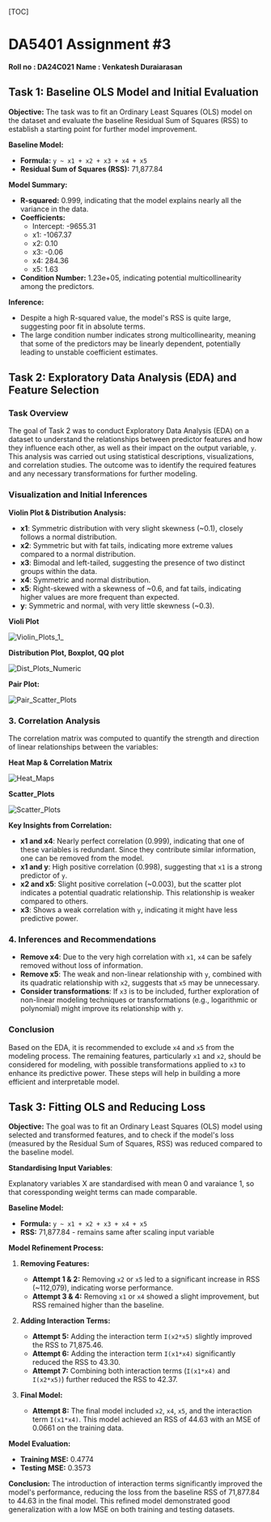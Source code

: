[TOC]

# DA5401 Assignment #3

**Roll no : DA24C021**
**Name : Venkatesh Duraiarasan**



## Task 1: Baseline OLS Model and Initial Evaluation

**Objective:**
The task was to fit an Ordinary Least Squares (OLS) model on the dataset and evaluate the baseline Residual Sum of Squares (RSS) to establish a starting point for further model improvement.

**Baseline Model:**
- **Formula:** `y ~ x1 + x2 + x3 + x4 + x5`
- **Residual Sum of Squares (RSS):** 71,877.84

**Model Summary:**
- **R-squared:** 0.999, indicating that the model explains nearly all the variance in the data.
- **Coefficients:**
  - Intercept: -9655.31
  - x1: -1067.37
  - x2: 0.10
  - x3: -0.06
  - x4: 284.36
  - x5: 1.63
- **Condition Number:** 1.23e+05, indicating potential multicollinearity among the predictors.

**Inference:**
- Despite a high R-squared value, the model's RSS is quite large, suggesting poor fit in absolute terms.
- The large condition number indicates strong multicollinearity, meaning that some of the predictors may be linearly dependent, potentially leading to unstable coefficient estimates.

## Task 2: Exploratory Data Analysis (EDA) and Feature Selection

### Task Overview

The goal of Task 2 was to conduct Exploratory Data Analysis (EDA) on a dataset to understand the relationships between predictor features and how they influence each other, as well as their impact on the output variable, `y`. This analysis was carried out using statistical descriptions, visualizations, and correlation studies. The outcome was to identify the required features and any necessary transformations for further modeling.

### Visualization and Initial Inferences

**Violin Plot & Distribution Analysis:**

- **x1**: Symmetric distribution with very slight skewness (~0.1), closely follows a normal distribution.
- **x2**: Symmetric but with fat tails, indicating more extreme values compared to a normal distribution.
- **x3**: Bimodal and left-tailed, suggesting the presence of two distinct groups within the data.
- **x4**: Symmetric and normal distribution.
- **x5**: Right-skewed with a skewness of ~0.6, and fat tails, indicating higher values are more frequent than expected.
- **y**: Symmetric and normal, with very little skewness (~0.3).

**Violi Plot**

![Violin_Plots_1_](./Violin_Plots_1_.png)

**Distribution Plot, Boxplot, QQ plot** 

![Dist_Plots_Numeric](./Dist_Plots_Numeric-1724531834904-5.png)

**Pair Plot:**

![Pair_Scatter_Plots](./Pair_Scatter_Plots.png)

### 3. Correlation Analysis

The correlation matrix was computed to quantify the strength and direction of linear relationships between the variables:

**Heat Map & Correlation Matrix**

![Heat_Maps](./Heat_Maps.png)

**Scatter_Plots**

![Scatter_Plots](./Scatter_Plots.png)

**Key Insights from Correlation:**

- **x1 and x4**: Nearly perfect correlation (0.999), indicating that one of these variables is redundant. Since they contribute similar information, one can be removed from the model.
- **x1 and y**: High positive correlation (0.998), suggesting that `x1` is a strong predictor of `y`.
- **x2 and x5**: Slight positive correlation (~0.003), but the scatter plot indicates a potential quadratic relationship. This relationship is weaker compared to others.
- **x3**: Shows a weak correlation with `y`, indicating it might have less predictive power.

### 4. Inferences and Recommendations

- **Remove x4**: Due to the very high correlation with `x1`, `x4` can be safely removed without loss of information.
- **Remove x5**: The weak and non-linear relationship with `y`, combined with its quadratic relationship with `x2`, suggests that `x5` may be unnecessary.
- **Consider transformations**: If `x3` is to be included, further exploration of non-linear modeling techniques or transformations (e.g., logarithmic or polynomial) might improve its relationship with `y`.

### Conclusion

Based on the EDA, it is recommended to exclude `x4` and `x5` from the modeling process. The remaining features, particularly `x1` and `x2`, should be considered for modeling, with possible transformations applied to `x3` to enhance its predictive power. These steps will help in building a more efficient and interpretable model.

## Task 3: Fitting OLS and Reducing Loss

**Objective:**
The goal was to fit an Ordinary Least Squares (OLS) model using selected and transformed features, and to check if the model's loss (measured by the Residual Sum of Squares, RSS) was reduced compared to the baseline model.

**Standardising Input Variables**:

Explanatory variables X are standardised with mean 0 and varaiance 1, so that coressponding weight terms can made comparable.

**Baseline Model:**

- **Formula:** `y ~ x1 + x2 + x3 + x4 + x5`
- **RSS:** 71,877.84 - remains same after scaling input variable

**Model Refinement Process:**

1. **Removing Features:**
   - **Attempt 1 & 2:** Removing `x2` or `x5` led to a significant increase in RSS (~112,079), indicating worse performance.
   - **Attempt 3 & 4:** Removing `x1` or `x4` showed a slight improvement, but RSS remained higher than the baseline.

2. **Adding Interaction Terms:**
   - **Attempt 5:** Adding the interaction term `I(x2*x5)` slightly improved the RSS to 71,875.46.
   - **Attempt 6:** Adding the interaction term `I(x1*x4)` significantly reduced the RSS to 43.30.
   - **Attempt 7:** Combining both interaction terms (`I(x1*x4)` and `I(x2*x5)`) further reduced the RSS to 42.37.

3. **Final Model:**
   - **Attempt 8:** The final model included `x2`, `x4`, `x5`, and the interaction term `I(x1*x4)`. This model achieved an RSS of 44.63 with an MSE of 0.0661 on the training data.

**Model Evaluation:**
- **Training MSE:** 0.4774
- **Testing MSE:** 0.3573

**Conclusion:**
The introduction of interaction terms significantly improved the model's performance, reducing the loss from the baseline RSS of 71,877.84 to 44.63 in the final model. This refined model demonstrated good generalization with a low MSE on both training and testing datasets.







